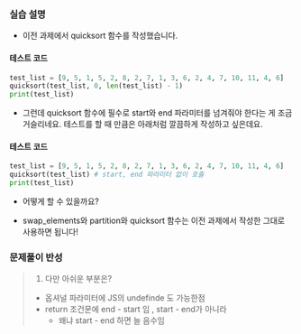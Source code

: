 ### 실습 설명
- 이전 과제에서 quicksort 함수를 작성했습니다.


#### 테스트 코드
```python
test_list = [9, 5, 1, 5, 2, 8, 2, 7, 1, 3, 6, 2, 4, 7, 10, 11, 4, 6]
quicksort(test_list, 0, len(test_list) - 1)
print(test_list)
```
- 그런데 quicksort 함수에 필수로 start와 end 파라미터를 넘겨줘야 한다는 게 조금 거슬리네요. 테스트를 할 때 만큼은 아래처럼 깔끔하게 작성하고 싶은데요.

#### 테스트 코드
```python
test_list = [9, 5, 1, 5, 2, 8, 2, 7, 1, 3, 6, 2, 4, 7, 10, 11, 4, 6]
quicksort(test_list) # start, end 파라미터 없이 호출
print(test_list)
```
- 어떻게 할 수 있을까요?

- swap_elements와 partition와 quicksort 함수는 이전 과제에서 작성한 그대로 사용하면 됩니다!

### 문제풀이 반성
> 1. 다만 아쉬운 부분은?
>   - 옵셔널 파라미터에 JS의 undefinde 도 가능한점
>   - return 조건문에 end - start 임 , start - end가 아니라 
>     - 왜냐 start - end 하면 늘 음수임